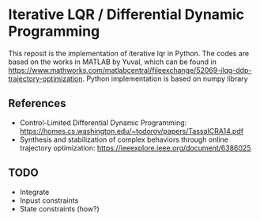 # Iterative LQR / Differential Dynamic Programming
This reposit is the implementation of iterative lqr in Python. The codes are based on the works in MATLAB by Yuval, which can be found in https://www.mathworks.com/matlabcentral/fileexchange/52069-ilqg-ddp-trajectory-optimization. Python implementation is based on numpy library

## References
* Control-Limited Differential Dynamic Programming: https://homes.cs.washington.edu/~todorov/papers/TassaICRA14.pdf
* Synthesis and stabilization of complex behaviors through online trajectory optimization: https://ieeexplore.ieee.org/document/6386025

## TODO
* Integrate
* Inpust constraints
* State constraints (how?)